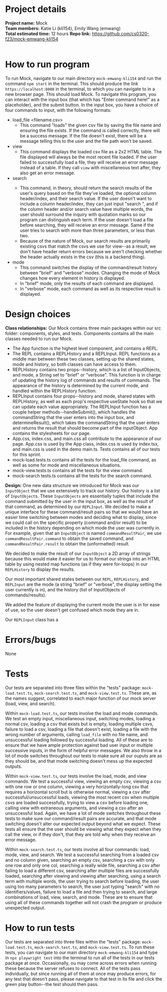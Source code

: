 # Project details

**Project name:** Mock<br>
**Team members:** Katie Li (kli154), Emily Wang (emwang)<br>
**Total estimated time:** 12 hours
**Repo link:** https://github.com/cs0320-f23/mock-emwang-kli154<br><br>

# How to run program

To run Mock, navigate to our main directory `mock-emwang-kli154` and run the command `npm start` in the terminal. This should produce the link `https://localhost:8000` in
the terminal, to which you can navigate to in a new browser page. This should load Mock. To navigate this program, you can interact with the input box (that which has
"Enter command here!" as a placeholder), and the submit button. In the input box, you have a choice of four commands to input, with the following formats:

- load_file <filename.csv>
  - This command "loads" the given csv file by saving the file name and ensuring the file exists. If the command is called correctly, there will be a success message. If
    the file doesn't exist, there will be a message telling this to the user and the file path won't be saved.
- view
  - This command displays the loaded csv file as a 2x2 HTML table. The file displayed will always be the most recent file loaded. If the user failed to successfully load a file, they will receive an error message instead of a table. If they call `view` with miscellaneous text after, they also get an error message.
- search <optional column header or index> <value to search for>
  - This command, in theory, should return the search results of the user's query based on the file they've loaded, the optional column header/index, and their search value. If the user doesn't want to include a column header/index, they can just input "search <value to search for>", and if the column header and/or search value have multiple words, the user should surround the inquiry with quotation marks so our program can distinguish each term. If the user doesn't load a file before searching, they will receive an error message. Same if the user tries to search with more than three parameters, or less than two.
  - Because of the nature of Mock, our search results are primarily existing csvs that match the csvs we use for view--as a result, we don't have header return errors because we aren't checking whether the header actually exists in the csv (this is a backend thing).
- mode
  - This command switches the display of the command/result history between "brief" and "verbose" modes. Changing the mode of Mock changes how every element in history is displayed.
  - In "brief" mode, only the results of each command are displayed.
  - In "verbose" mode, each command as well as its respective result is displayed.

# Design choices

**Class relationships:** Our Mock contains three main packages within our src folder: components, styles, and tests. Components contains all the main classes needed to run our Mock.

- The App function is the highest level component, and contains a REPL.
- The REPL contains a REPLHistory and a REPLInput. REPL functions as a middle man between these two classes, setting up the shared states, mode and history, so both classes can have access to them.
- REPLHistory contains two props--history, which is a list of InputObjects, and mode, a String set to "brief" or "verbose". This function is in charge of updating the history log of commands and results of commands. The appearance of the history is determined by the current mode, and handled within the REPLHistory function.
- REPLInput contains four props--history and mode, shared states with REPLHistory, as well as each prop's respective useState hook so that we can update each value appropriately. The REPLInput function has a couple helper methods--handleSubmit(), which handles the commandString that the user enters into the input box, and determineResult(), which takes the commandString that the user enters and returns the result that should become part of the inputObject.
  App contains the stylesheets for our page.
- App.css, index.css, and main.css all contribute to the appearance of our page. App.css is used by the App class, index.css is used by index.tsx, and main.css is used in the demo main.ts.
  Tests contains all of our tests for this sprint.
- mock-load.tests.ts contains all the tests for the load_file command, as well as some for mode and miscellaneous situations.
- mock-view.tests.ts contains all the tests for the view command.
- mock-search tests.ts contains all the tests for the search command.

**Design:**
One new data structure we introduced for Mock was our `InputObject` that we use extensively to track our history. Our history is a list of `InputObject`s. These `InputObjects` are essentially tuples that include the command submitted by the user in the input box, as well as the result of that command, as determined by our `REPLInput`. We decided to make a unique interface for these command/result pairs so that we would have an easier time switching between modes and deciding what to display, since we could call on the specific property (command and/or result) to be included in the history depending on which mode the user was currently in. For example, given that an `InputObject` is named `commandResultPair`, we use `commandResultPair.command` to obtain the saved command, and `commandResultPair.result` to obtain the (unformatted) result.

We decided to make the result of our `InputObject` a 2D array of strings because this would make it easier for us to format our strings into an HTML table by using nested map functions (as if they were for-loops) in our `REPLHistory` to display the results.

Our most important shared states between our `REPL`, `REPLHistory`, and `REPLInput` are the mode (a string "brief" or "verbose", the display setting the user currently is in), and the history (list of InputObjects of commands/results).

We added the feature of displaying the current mode the user is in for ease of use, so the user doesn't get confused which mode they are in.

Our `REPLInput` class has a

# Errors/bugs

None

# Tests

Our tests are separated into three files within the "tests" package: `mock-load.test.ts`, `mock-search.test.ts`, and `mock-view.test.ts`. These are, as the names suggest,
correlated to each major function of our mock server (load, view, and search).

Within `mock-load.test.ts`, our tests involve the load and mode commands. We test an empty input, miscellaneous input, switching modes, loading a normal csv, loading a csv that exists but is empty, loading multiple csvs, failure to load a csv, loading a file that doesn't exist, loading a file with the wrong number of arguments, calling `load_file` with no file name, and unsuccessful loading followed by successful loading. All of these are to ensure that we have ample protection against bad user input or multiple successive inputs, in the form of helpful error messages. We also throw in a lot of mode switches throughout our tests to make sure all our ouputs are as they should be, and that mode switching doesn't mess up the expected outputs.

Within `mock-view.test.ts`, our tests involve the load, mode, and view commands. We test a successful view, viewing an empty csv, viewing a csv with one row or one column, viewing a very horizontally-long csv that requires a horizontal scroll but is otherwise normal, viewing a csv after successful/unsuccessful loads, viewing the most recent csv when multiple csvs are loaded successfully, trying to view a csv before loading one, calling view with extraneous arguments, and viewing a csv after an unsuccessful load. Again, we have a lot of mode switches throughout these tests to make sure our command/result pairs are accurate, and that mode switching doesn't alter our expected output beyond what we expect. These tests all ensure that the user should be viewing what they expect when they call the view, or if they don't, that they are told why when they receive an error message.

Within `mock-search.test.ts`, our tests involve all four commands: load, mode, view, and search. We test a successful searching from a loaded csv and no column given, searching an empty csv, searching a csv with only one row and only one col, searching a really wide file, searching a csv after failing to load a different csv, searching after multiple files are successfully loaded, searching after viewing and viewing after searching, using a search term with multiple words, the user trying to search before loading, the user using too many parameters to search, the user just typing "search" with no identifiers/values, failure to load a file and then trying to search, and large combinations of load, view, search, and mode. These are to ensure that using all of these commands together will not crash the program or produce unexpected output. 

# How to run tests

Our tests are separated into three files within the "tests" package: `mock-load.test.ts`, `mock-search.test.ts`, and `mock-view.test.ts`. To run these tests, you can navigate to our main directory `mock-emwang-kli154` and type in
`npx playwright test` into the terminal to run all of the tests in our tests package at once. Occasionally, ou may come across errors when running these because the server refuses to
connect. All of the tests pass individually, but since running all of them at once may produce errors, for any test that doesn't pass, please navigate to that test in its
file and click the green play button--the test should then pass.
